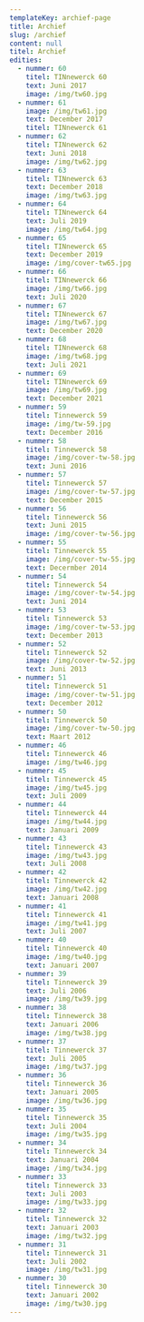 ```yaml
---
templateKey: archief-page
title: Archief
slug: /archief
content: null
titel: Archief
edities:
  - nummer: 60
    titel: TINnewerck 60
    text: Juni 2017
    image: /img/tw60.jpg
  - nummer: 61
    image: /img/tw61.jpg
    text: December 2017
    titel: TINnewerck 61
  - nummer: 62
    titel: TINnewerck 62
    text: Juni 2018
    image: /img/tw62.jpg
  - nummer: 63
    titel: TINnewerck 63
    text: December 2018
    image: /img/tw63.jpg
  - nummer: 64
    titel: TINnewerck 64
    text: Juli 2019
    image: /img/tw64.jpg
  - nummer: 65
    titel: TINnewerck 65
    text: December 2019
    image: /img/cover-tw65.jpg
  - nummer: 66
    titel: TINnewerck 66
    image: /img/tw66.jpg
    text: Juli 2020
  - nummer: 67
    titel: TINnewerck 67
    image: /img/tw67.jpg
    text: December 2020
  - nummer: 68
    titel: TINnewerck 68
    image: /img/tw68.jpg
    text: Juli 2021
  - nummer: 69
    titel: TINnewerck 69
    image: /img/tw69.jpg
    text: December 2021
  - nummer: 59
    titel: Tinnewerck 59
    image: /img/tw-59.jpg
    text: December 2016
  - nummer: 58
    titel: Tinnewerck 58
    image: /img/cover-tw-58.jpg
    text: Juni 2016
  - nummer: 57
    titel: Tinnewerck 57
    image: /img/cover-tw-57.jpg
    text: December 2015
  - nummer: 56
    titel: Tinnewerck 56
    text: Juni 2015
    image: /img/cover-tw-56.jpg
  - nummer: 55
    titel: Tinnewerck 55
    image: /img/cover-tw-55.jpg
    text: Decermber 2014
  - nummer: 54
    titel: Tinnewerck 54
    image: /img/cover-tw-54.jpg
    text: Juni 2014
  - nummer: 53
    titel: Tinnewerck 53
    image: /img/cover-tw-53.jpg
    text: December 2013
  - nummer: 52
    titel: Tinnewerck 52
    image: /img/cover-tw-52.jpg
    text: Juni 2013
  - nummer: 51
    titel: Tinnewerck 51
    image: /img/cover-tw-51.jpg
    text: December 2012
  - nummer: 50
    titel: Tinnewerck 50
    image: /img/cover-tw-50.jpg
    text: Maart 2012
  - nummer: 46
    titel: Tinnewerck 46
    image: /img/tw46.jpg
  - nummer: 45
    titel: Tinnewerck 45
    image: /img/tw45.jpg
    text: Juli 2009
  - nummer: 44
    titel: Tinnewerck 44
    image: /img/tw44.jpg
    text: Januari 2009
  - nummer: 43
    titel: Tinnewerck 43
    image: /img/tw43.jpg
    text: Juli 2008
  - nummer: 42
    titel: Tinnewerck 42
    image: /img/tw42.jpg
    text: Januari 2008
  - nummer: 41
    titel: Tinnewerck 41
    image: /img/tw41.jpg
    text: Juli 2007
  - nummer: 40
    titel: Tinnewerck 40
    image: /img/tw40.jpg
    text: Januari 2007
  - nummer: 39
    titel: Tinnewerck 39
    text: Juli 2006
    image: /img/tw39.jpg
  - nummer: 38
    titel: Tinnewerck 38
    text: Januari 2006
    image: /img/tw38.jpg
  - nummer: 37
    titel: Tinnewerck 37
    text: Juli 2005
    image: /img/tw37.jpg
  - nummer: 36
    titel: Tinnewerck 36
    text: Januari 2005
    image: /img/tw36.jpg
  - nummer: 35
    titel: Tinnewerck 35
    text: Juli 2004
    image: /img/tw35.jpg
  - nummer: 34
    titel: Tinnewerck 34
    text: Januari 2004
    image: /img/tw34.jpg
  - nummer: 33
    titel: Tinnewerck 33
    text: Juli 2003
    image: /img/tw33.jpg
  - nummer: 32
    titel: Tinnewerck 32
    text: Januari 2003
    image: /img/tw32.jpg
  - nummer: 31
    titel: Tinnewerck 31
    text: Juli 2002
    image: /img/tw31.jpg
  - nummer: 30
    titel: Tinnewerck 30
    text: Januari 2002
    image: /img/tw30.jpg
---
```

